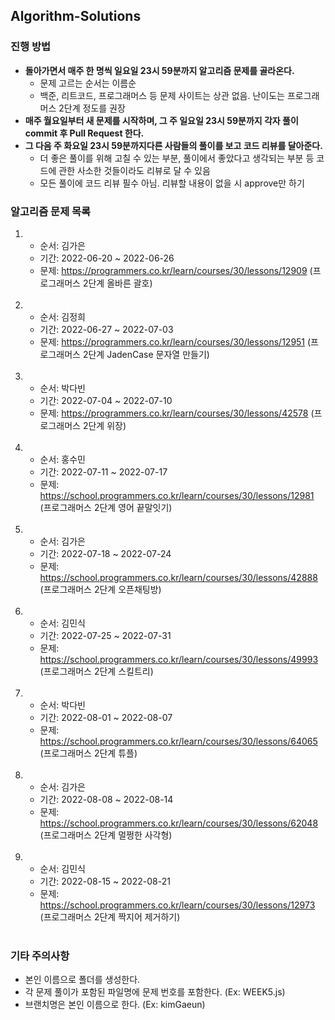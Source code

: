 ## Algorithm-Solutions

### 진행 방법

- <b>돌아가면서 매주 한 명씩 일요일 23시 59분까지 알고리즘 문제를 골라온다. </b>
    - 문제 고르는 순서는 이름순
    - 백준, 리트코드, 프로그래머스 등 문제 사이트는 상관 없음. 난이도는 프로그래머스 2단계 정도를 권장
-  <b>매주 월요일부터 새 문제를 시작하며, 그 주 일요일 23시 59분까지 각자 풀이 commit 후 Pull Request 한다.</b>
- <b>그 다음 주 화요일 23시 59분까지다른 사람들의 풀이를 보고 코드 리뷰를 달아준다.</b>  
    - 더 좋은 풀이를 위해 고칠 수 있는 부분, 풀이에서 좋았다고 생각되는 부분 등 코드에 관한 사소한 것들이라도 리뷰로 달 수 있음
    - 모든 풀이에 코드 리뷰 필수 아님. 리뷰할 내용이 없을 시 approve만 하기

### 알고리즘 문제 목록

1.  - 순서: 김가은
    - 기간: 2022-06-20 ~ 2022-06-26
    - 문제: https://programmers.co.kr/learn/courses/30/lessons/12909 (프로그래머스 2단계 올바른 괄호)
    <br>
2.
    - 순서: 김정희
    - 기간: 2022-06-27 ~ 2022-07-03
    - 문제: https://programmers.co.kr/learn/courses/30/lessons/12951 (프로그래머스 2단계 JadenCase 문자열 만들기)
    <br>
3.
    - 순서: 박다빈
    - 기간: 2022-07-04 ~ 2022-07-10
    - 문제: https://programmers.co.kr/learn/courses/30/lessons/42578 (프로그래머스 2단계 위장)
    <br>
4.
    - 순서: 홍수민
    - 기간: 2022-07-11 ~ 2022-07-17
    - 문제: https://school.programmers.co.kr/learn/courses/30/lessons/12981 (프로그래머스 2단계 영어 끝말잇기)
    <br>
5.
    - 순서: 김가은
    - 기간: 2022-07-18 ~ 2022-07-24
    - 문제: https://school.programmers.co.kr/learn/courses/30/lessons/42888 (프로그래머스 2단계 오픈채팅방)
    <br>
6.
    - 순서: 김민식
    - 기간: 2022-07-25 ~ 2022-07-31
    - 문제: https://school.programmers.co.kr/learn/courses/30/lessons/49993 (프로그래머스 2단계 스킬트리)
    <br>
7.
    - 순서: 박다빈
    - 기간: 2022-08-01 ~ 2022-08-07
    - 문제: https://school.programmers.co.kr/learn/courses/30/lessons/64065 (프로그래머스 2단계 튜플)
    <br>
    
8.
    - 순서: 김가은
    - 기간: 2022-08-08 ~ 2022-08-14
    - 문제: https://school.programmers.co.kr/learn/courses/30/lessons/62048 (프로그래머스 2단계 멀쩡한 사각형)
    <br>
9.
    - 순서: 김민식
    - 기간: 2022-08-15 ~ 2022-08-21
    - 문제: https://school.programmers.co.kr/learn/courses/30/lessons/12973 (프로그래머스 2단계 짝지어 제거하기)
    <br>


### 기타 주의사항
- 본인 이름으로 폴더를 생성한다. 
- 각 문제 풀이가 포함된 파일명에 문제 번호를 포함한다. (Ex: WEEK5.js)
- 브랜치명은 본인 이름으로 한다. (Ex: kimGaeun)

